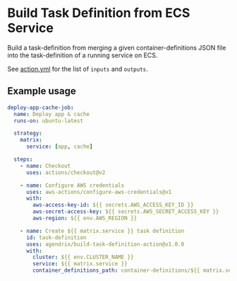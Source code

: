# Build Task Definition from ECS Service

Build a task-definition from merging a given container-definitions JSON file into the task-definition of a running service on ECS.

See [action.yml](./action.yml) for the list of `inputs` and `outputs`.

## Example usage

```yaml
deploy-app-cache-job:
  name: Deploy app & cache
  runs-on: ubuntu-latest

  strategy:
    matrix:
      service: [app, cache]

  steps:
    - name: Checkout
      uses: actions/checkout@v2

    - name: Configure AWS credentials
      uses: aws-actions/configure-aws-credentials@v1
      with:
        aws-access-key-id: ${{ secrets.AWS_ACCESS_KEY_ID }}
        aws-secret-access-key: ${{ secrets.AWS_SECRET_ACCESS_KEY }}
        aws-region: ${{ env.AWS_REGION }}

    - name: Create ${{ matrix.service }} task definition
      id: task-definition
      uses: agendrix/build-task-definition-action@v1.0.0
      with:
        cluster: ${{ env.CLUSTER_NAME }}
        service: ${{ matrix.service }}
        container_definitions_path: container-definitions/${{ matrix.service }}.json
```
